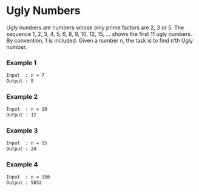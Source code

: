 # Ugly Numbers

Ugly numbers are numbers whose only prime factors are 2, 3 or 5. The sequence 1, 2, 3, 4, 5, 6, 8, 9, 10, 12, 15, … shows the first 11 ugly numbers. By convention, 1 is included. 
Given a number n, the task is to find n’th Ugly number.

### Example 1
```sh
Input  : n = 7
Output : 8
```

### Example 2
```sh
Input  : n = 10
Output : 12
```

### Example 3
```sh
Input  : n = 15
Output : 24
```

### Example 4
```sh
Input  : n = 150
Output : 5832
```

